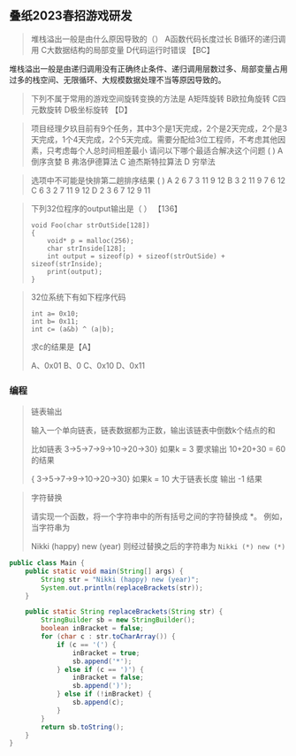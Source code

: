 ## 叠纸2023春招游戏研发

> 堆栈溢出一般是由什么原因导致的（）
> A函数代码长度过长
> B循环的递归调用
> C大数据结构的局部变量
> D代码运行时错误
> 【BC】

堆栈溢出一般是由递归调用没有正确终止条件、‌递归调用层数过多、‌局部变量占用过多的栈空间、‌无限循环、‌大规模数据处理不当等原因导致的。‌



> 下列不属于常用的游戏空间旋转变换的方法是
> A矩阵旋转
> B欧拉角旋转
> C四元数旋转
> D极坐标旋转
> 【D】



> 项目经理夕玖目前有9个任务，其中3个是1天完成，2个是2天完成，2个是3天完成，1个4天完成，2个5天完成。需要分配给3位工程师，不考虑其他因素，只考虑每个人总时间相差最小  请问以下哪个最适合解决这个问题 ( )
> A 倒序贪婪
> B 弗洛伊德算法
> C 迪杰斯特拉算法
> D 穷举法







>选项中不可能是快排第二趟排序结果 ( )
>A 2 6 7 3 11 9 12
>B 3 2 11 9 7 6 12
>C 6 3 2 7 11 9 12
>D 2 3 6 7 12 9 11



> 下列32位程序的output输出是（ ） 【136】
>
> ```
> void Foo(char strOutSide[128])
> {
>     void* p = malloc(256);
>     char strInside[128];
>     int output = sizeof(p) + sizeof(strOutSide) + sizeof(strInside);
>     print(output);
> }
> ```



> 32位系统下有如下程序代码
>
> ```
> int a= 0x10;
> int b= 0x11;
> int c= (a&b) ^ (a|b);
> ```
>
> 求c的结果是【A】
>
> A、0x01    B、0    C、0x10    D、0x11

### 编程

> 链表输出
>
> 输入一个单向链表，链表数据都为正数，输出该链表中倒数k个结点的和
>
> 比如链表  3->5->7->9->10->20->30}  如果k = 3 要求输出 10+20+30 = 60 的结果
>
> { 3->5->7->9->10->20->30}  如果k = 10 大于链表长度 输出 -1 结果



> 字符替换
>
> 请实现一个函数，将一个字符串中的所有括号之间的字符替换成 *。
> 例如，当字符串为
>
> Nikki (happy) new (year) 则经过替换之后的字符串为 `Nikki (*) new (*)`

```java
public class Main {
    public static void main(String[] args) {
        String str = "Nikki (happy) new (year)";
        System.out.println(replaceBrackets(str));
    }

    public static String replaceBrackets(String str) {
        StringBuilder sb = new StringBuilder();
        boolean inBracket = false;
        for (char c : str.toCharArray()) {
            if (c == '(') {
                inBracket = true;
                sb.append('*');
            } else if (c == ')') {
                inBracket = false;
                sb.append(')');
            } else if (!inBracket) {
                sb.append(c);
            }
        }
        return sb.toString();
    }
}
```

